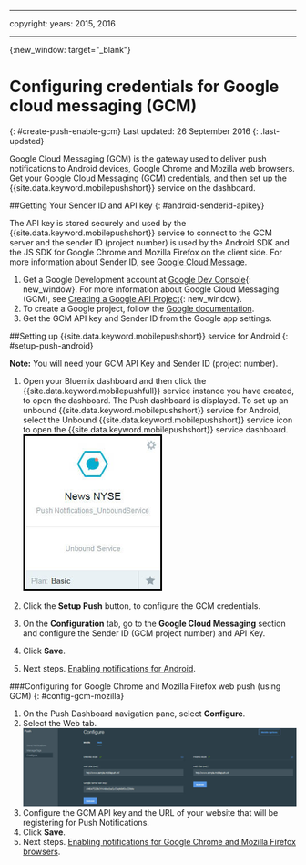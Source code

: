 
---

copyright:
years: 2015, 2016

---

{:new_window: target="_blank"}
# Configuring credentials for Google cloud messaging (GCM)
{: #create-push-enable-gcm}
Last updated: 26 September 2016
{: .last-updated}

Google Cloud Messaging (GCM) is the gateway used to deliver push notifications to Android devices, Google Chrome and Mozilla web browsers. Get your Google Cloud Messaging (GCM) credentials, and then set up the {{site.data.keyword.mobilepushshort}} service on the dashboard.

##Getting Your Sender ID and API key
{: #android-senderid-apikey}

The API key is stored securely and used by the {{site.data.keyword.mobilepushshort}} service to connect to the GCM server and the sender ID (project number) is used by the Android SDK and the JS SDK for  Google Chrome and Mozilla Firefox on the client side. For more information about  Sender ID, see [Google Cloud Message](https://developers.google.com/cloud-messaging/gcm#arch).

1. Get a Google Development account at [Google Dev Console](https://console.developers.google.com/start){: new_window}. For more information about Google Cloud Messaging (GCM), see [Creating a Google API Project](https://developers.google.com/console/help/new/){: new_window}.
2. To create a Google project, follow the [Google documentation](https://developers.google.com/cloud-messaging/android/start#create-an-api-project).
3. Get the GCM API key and Sender ID from the Google app settings.


##Setting up {{site.data.keyword.mobilepushshort}} service for Android
{: #setup-push-android}

**Note:** You will need your GCM API Key and Sender ID (project number).

1. Open your Bluemix dashboard and then click the {{site.data.keyword.mobilepushfull}} service instance you have created, to open the dashboard. The Push dashboard is displayed. To set up an unbound {{site.data.keyword.mobilepushshort}} service for Android, select the Unbound {{site.data.keyword.mobilepushshort}} service icon to open the {{site.data.keyword.mobilepushshort}} service dashboard. 
 ![Push dashboard](images/push_unbound.jpg)

2. Click the **Setup Push** button, to configure the GCM credentials.
3. On the **Configuration** tab, go to the **Google Cloud Messaging** section and configure the Sender ID (GCM project number) and API Key.
4. Click **Save**.
5. Next steps. [Enabling notifications for Android](c_enable_push.html).

###Configuring for Google Chrome and Mozilla Firefox web push (using GCM)
{: #config-gcm-mozilla}

1. On the Push Dashboard navigation pane, select **Configure**.
2. Select the Web tab.
	![WebPush Configurations](images/webpush_configure.jpg)
3. Configure the GCM API key and the URL of your website that will be registering for Push Notifications.
4. Click **Save**.
5. Next steps. [Enabling notifications for Google Chrome and Mozilla Firefox browsers](c_enable_push.html).
